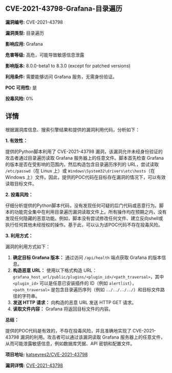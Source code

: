 ## CVE-2021-43798-Grafana-目录遍历

**漏洞编号:** CVE-2021-43798

**漏洞类型:** 目录遍历

**影响应用:** Grafana

**危害等级:** 高危，可能导致敏感信息泄露

**影响版本:** 8.0.0-beta1 to 8.3.0 (except for patched versions)

**利用条件:** 需要能够访问 Grafana 服务，无需身份验证。

**POC 可用性:** 是

**投毒风险:** 0%

## 详情

根据漏洞库信息、搜索引擎结果和提供的漏洞利用代码，分析如下：

**1. 有效性：**

提供的Python脚本利用了 CVE-2021-43798 漏洞，该漏洞允许未经身份验证的攻击者通过目录遍历读取 Grafana 服务器上的任意文件。脚本首先检查 Grafana 的版本是否在受影响的范围内，然后构造包含目录遍历序列的 URL，尝试读取 `/etc/passwd`（在 Linux 上）或 `Windows\System32\drivers\etc\hosts`（在 Windows 上）文件。因此，提供的POC代码在目标存在漏洞的情况下，可以有效读取目标文件。

**2. 投毒风险：**

仔细分析提供的Python脚本代码，没有发现任何可疑的后门代码或恶意行为。脚本的功能完全集中在利用目录遍历漏洞读取文件上。所有操作均在预期之内，没有发现任何隐藏的恶意功能。例如，脚本没有尝试修改任何文件、建立反向shell或执行任何其他未经授权的操作。基于此，可以认为该POC代码不存在投毒风险。

**3. 利用方式：**

漏洞的利用方式如下：

1.  **确定目标 Grafana 版本：** 通过访问 `/api/health` 端点获取 Grafana 的版本信息。
2.  **构造恶意 URL：** 使用以下格式构造 URL：`grafana_host_url/public/plugins/<plugin_id>/<path_traversal>`，其中 `<plugin_id>` 可以是任意已安装插件的 ID（例如 `alertlist`），`<path_traversal>` 是包含目录遍历序列（例如 `../../../../`）和目标文件路径的字符串。
3.  **发送 HTTP 请求：** 向构造的恶意 URL 发送 HTTP GET 请求。
4.  **读取文件内容：** Grafana 将返回目标文件的内容。

**总结：**

提供的POC代码是有效的，不存在投毒风险，并且准确地实现了 CVE-2021-43798 漏洞的利用。攻击者可以通过该漏洞读取 Grafana 服务器上的任意文件，从而可能泄露敏感信息，例如数据库凭据、API 密钥和配置文件。

**项目地址:** [katseyres2/CVE-2021-43798](https://github.com/katseyres2/CVE-2021-43798)

**漏洞详情:** [CVE-2021-43798](https://nvd.nist.gov/vuln/detail/CVE-2021-43798)